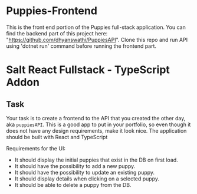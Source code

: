# Puppies-Frontend
 This is the front end portion of the Puppies full-stack application.
 You can find the backend part of this project here: "https://github.com/dhyanswathi/PuppiesAPI".
 Clone this repo and run API using 'dotnet run' command before running the frontend part.

# Salt React Fullstack - TypeScript Addon

## Task
Your task is to create a frontend to the API that you created the other day, aka `puppiesAPI`.
This is a good app to put in your portfolio, so even though it does not have any design requirements, make it look nice. The application should be built with React and TypeScript

Requirements for the UI:
- It should display the initial puppies that exist in the DB on first load.
- It should have the possibility to add a new puppy.
- It should have the possibility to update an existing puppy.
- It should display details when clicking on a selected puppy.
- It should be able to delete a puppy from the DB.


